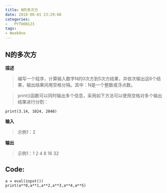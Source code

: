```yaml
---
title: N的多次方
date: 2018-08-01 23:29:08
categories:
-   PYTHON123
tags:
- WeekOne
---
```

## N的多次方
**描述**
>编写一个程序，计算输入数字N的0次方到5次方结果，并依次输出这6个结果，输出结果间用空格分隔。其中：N是一个整数或浮点数。

>print()函数可以同时输出多个信息，采用如下方法可以使用空格对多个输出结果进行分割：
```
print(3.14, 1024, 2048)

```
**输入**  

>示例1：2  

**输出**  

>示例1：1 2 4 8 16 32  

## Code:  

``` 
a = eval(input())
print(a**0,a**1,a**2,a**3,a**4,a**5)
```
